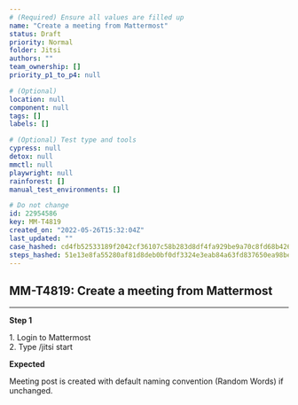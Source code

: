 ```yaml
---
# (Required) Ensure all values are filled up
name: "Create a meeting from Mattermost"
status: Draft
priority: Normal
folder: Jitsi
authors: ""
team_ownership: []
priority_p1_to_p4: null

# (Optional)
location: null
component: null
tags: []
labels: []

# (Optional) Test type and tools
cypress: null
detox: null
mmctl: null
playwright: null
rainforest: []
manual_test_environments: []

# Do not change
id: 22954586
key: MM-T4819
created_on: "2022-05-26T15:32:04Z"
last_updated: ""
case_hashed: cd4fb52533189f2042cf36107c58b283d8df4fa929be9a70c8fd68b42657370a80188267f6e26183efacfa4e8172a0df
steps_hashed: 51e13e8fa55280af81d8deb0bf0df3324e3eab84a63fd837650ea98befbee1e64df77b606e1965e3ae7785ed2def8103
---
```


<!-- (Auto-generated) Based on frontmatter's "key" and "name" -->

## MM-T4819: Create a meeting from Mattermost

---

**Step 1**

1\. Login to Mattermost\
2\. Type /jitsi start

**Expected**

Meeting post is created with default naming convention (Random Words) if unchanged.
